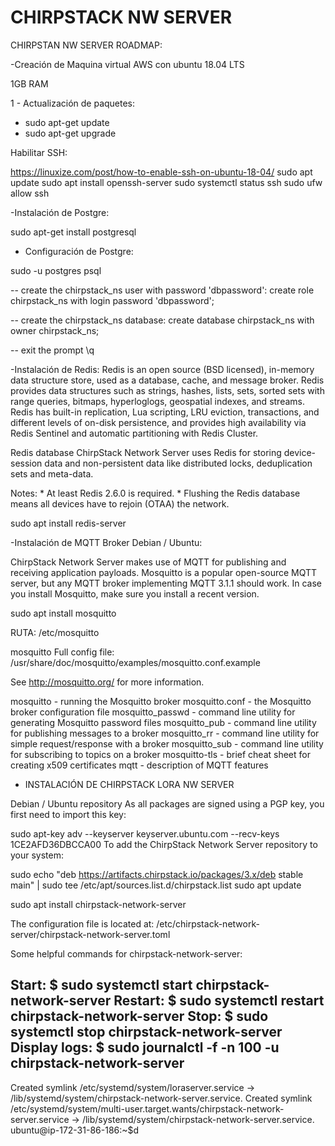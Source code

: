 # CHIRPSTACK NW SERVER

CHIRPSTAN NW SERVER ROADMAP:

-Creación de Maquina virtual AWS con ubuntu 18.04 LTS

1GB RAM

1 - Actualización de paquetes:

 - sudo apt-get update 
 - sudo apt-get upgrade 

Habilitar SSH:

https://linuxize.com/post/how-to-enable-ssh-on-ubuntu-18-04/
sudo apt update
sudo apt install openssh-server
sudo systemctl status ssh
sudo ufw allow ssh

-Instalación de Postgre:

sudo apt-get install postgresql

- Configuración de Postgre:

sudo -u postgres psql

-- create the chirpstack_ns user with password 'dbpassword':
create role chirpstack_ns with login password 'dbpassword';

-- create the chirpstack_ns database: 
create database chirpstack_ns with owner chirpstack_ns;

-- exit the prompt
\q

-Instalación de Redis:
 Redis is an open source (BSD licensed), in-memory data structure store, used as a database,
 cache, and message broker. Redis provides data structures such as strings, hashes, lists, 
 sets, sorted sets with range queries, bitmaps, hyperloglogs, geospatial indexes, and streams. 
 Redis has built-in replication, Lua scripting, LRU eviction, transactions, and different levels 
 of on-disk persistence, and provides high availability via Redis Sentinel and automatic partitioning 
 with Redis Cluster.
 
 Redis database
ChirpStack Network Server uses Redis for storing device-session data and non-persistent data like distributed locks, deduplication sets and meta-data.

Notes: * At least Redis 2.6.0 is required. * Flushing the Redis database means all devices have to rejoin (OTAA) the network.

sudo apt install redis-server
 
 -Instalación de MQTT Broker Debian / Ubuntu:
 
ChirpStack Network Server makes use of MQTT for publishing and receiving application payloads. Mosquitto is a popular open-source MQTT server, 
but any MQTT broker implementing MQTT 3.1.1 should work. In case you install Mosquitto, make sure you install a recent version.

sudo apt install mosquitto

RUTA: /etc/mosquitto

mosquitto Full config file: /usr/share/doc/mosquitto/examples/mosquitto.conf.example

See http://mosquitto.org/ for more information.

mosquitto - running the Mosquitto broker
mosquitto.conf - the Mosquitto broker configuration file
mosquitto_passwd - command line utility for generating Mosquitto password files
mosquitto_pub - command line utility for publishing messages to a broker
mosquitto_rr - command line utility for simple request/response with a broker
mosquitto_sub - command line utility for subscribing to topics on a broker
mosquitto-tls - brief cheat sheet for creating x509 certificates
mqtt - description of MQTT features

- INSTALACIÓN DE CHIRPSTACK LORA NW SERVER


Debian / Ubuntu repository
As all packages are signed using a PGP key, you first need to import this key:


sudo apt-key adv --keyserver keyserver.ubuntu.com --recv-keys 1CE2AFD36DBCCA00
To add the ChirpStack Network Server repository to your system:


sudo echo "deb https://artifacts.chirpstack.io/packages/3.x/deb stable main" | sudo tee /etc/apt/sources.list.d/chirpstack.list
sudo apt update

sudo apt install chirpstack-network-server



The configuration file is located at:
 /etc/chirpstack-network-server/chirpstack-network-server.toml

Some helpful commands for chirpstack-network-server:

Start:
 $ sudo systemctl start chirpstack-network-server
Restart:
 $ sudo systemctl restart chirpstack-network-server
Stop:
 $ sudo systemctl stop chirpstack-network-server
Display logs:
 $ sudo journalctl -f -n 100 -u chirpstack-network-server
---------------------------------------------------------------------------------




Created symlink /etc/systemd/system/loraserver.service → /lib/systemd/system/chirpstack-network-server.service.
Created symlink /etc/systemd/system/multi-user.target.wants/chirpstack-network-server.service → /lib/systemd/system/chirpstack-network-server.service.
ubuntu@ip-172-31-86-186:~$d


